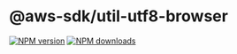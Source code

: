 # @aws-sdk/util-utf8-browser

[![NPM version](https://img.shields.io/npm/v/@aws-sdk/util-utf8-browser/rc.svg)](https://www.npmjs.com/package/@aws-sdk/util-utf8-browser)
[![NPM downloads](https://img.shields.io/npm/dm/@aws-sdk/util-utf8-browser.svg)](https://www.npmjs.com/package/@aws-sdk/util-utf8-browser)
